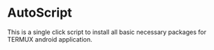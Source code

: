 # AutoScript
This is a single click script to install all basic necessary packages for TERMUX android application.
